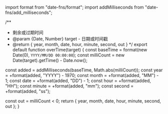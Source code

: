 import format from "date-fns/format";
import addMilliseconds from "date-fns/add_milliseconds";

/**
 * 剩余或过期时间
 * @param {Date, Number} target - 日期或时间戳
 * @return { year, month, date, hour, minute, second, out }
 */
export default function overTime(target) {
  const baseTime = format(new Date(0), `YYYY/MM/DD 00:00:00`);
  const milliCount = new Date(target).getTime() - Date.now();

  const added = addMilliseconds(baseTime, Math.abs(milliCount));
  const year = +format(added, "YYYY") - 1970;
  const month = +format(added, "MM") - 1;
  const date = +format(added, "DD") - 1;
  const hour = +format(added, "HH");
  const minute = +format(added, "mm");
  const second = +format(added, "ss");

  const out = milliCount < 0;
  return { year, month, date, hour, minute, second, out };
}

